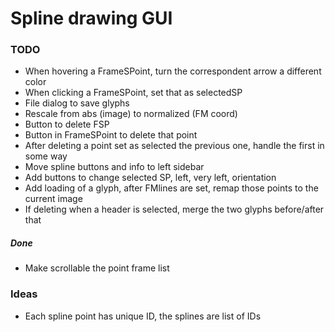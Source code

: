 # Spline drawing GUI

### TODO

* When hovering a FrameSPoint, turn the correspondent arrow a different color
* When clicking a FrameSPoint, set that as selectedSP
* File dialog to save glyphs
* Rescale from abs (image) to normalized (FM coord)
* Button to delete FSP
* Button in FrameSPoint to delete that point
* After deleting a point set as selected the previous one, handle the first in some way
* Move spline buttons and info to left sidebar
* Add buttons to change selected SP, left, very left, orientation
* Add loading of a glyph, after FMlines are set, remap those points to the current image
* If deleting when a header is selected, merge the two glyphs before/after that

##### Done

* Make scrollable the point frame list

### Ideas

* Each spline point has unique ID, the splines are list of IDs
